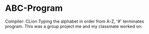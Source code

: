 # ABC-Program
Compiler: CLion
Typing the alphabet in order from A-Z, '#' terminates program.
This was a group project me and my classmate worked on.
